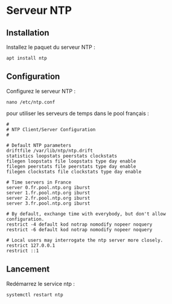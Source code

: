 # Serveur NTP

## Installation

Installez le paquet du serveur NTP :

	apt install ntp

## Configuration

Configurez le serveur NTP :

	nano /etc/ntp.conf

pour utiliser les serveurs de temps dans le pool français :

	#
	# NTP Client/Server Configuration
	#

	# Default NTP parameters
	driftfile /var/lib/ntp/ntp.drift
	statistics loopstats peerstats clockstats
	filegen loopstats file loopstats type day enable
	filegen peerstats file peerstats type day enable
	filegen clockstats file clockstats type day enable

	# Time servers in France
	server 0.fr.pool.ntp.org iburst
	server 1.fr.pool.ntp.org iburst
	server 2.fr.pool.ntp.org iburst
	server 3.fr.pool.ntp.org iburst

	# By default, exchange time with everybody, but don't allow configuration.
	restrict -4 default kod notrap nomodify nopeer noquery
	restrict -6 default kod notrap nomodify nopeer noquery

	# Local users may interrogate the ntp server more closely.
	restrict 127.0.0.1
	restrict ::1

## Lancement

Redémarrez le service ntp :

	systemctl restart ntp
